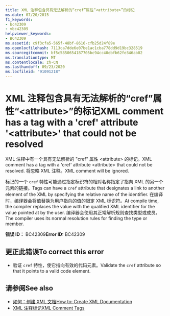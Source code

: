 ```yaml
---
title: XML 注释包含具有无法解析的“cref”属性“<attribute>”的标记
ms.date: 07/20/2015
f1_keywords:
- bc42309
- vbc42309
helpviewer_keywords:
- BC42309
ms.assetid: c9f3cfa5-565f-48bf-8616-cfb25d24f89e
ms.openlocfilehash: 7113ca7dde6e07be1ac1cba778dd9d19bc328519
ms.sourcegitcommit: bf5c5850654187705bc94cc40ebfb62fe346ab02
ms.translationtype: MT
ms.contentlocale: zh-CN
ms.lasthandoff: 09/23/2020
ms.locfileid: "91091218"
---
```

# <a name="xml-comment-has-a-tag-with-a-cref-attribute-attribute-that-could-not-be-resolved"></a><span data-ttu-id="70f31-102">XML 注释包含具有无法解析的“cref”属性“\<attribute>”的标记</span><span class="sxs-lookup"><span data-stu-id="70f31-102">XML comment has a tag with a 'cref' attribute '\<attribute>' that could not be resolved</span></span>

<span data-ttu-id="70f31-103">XML 注释中有一个具有无法解析的 "cref" 属性 \<attribute> 的标记。</span><span class="sxs-lookup"><span data-stu-id="70f31-103">XML comment has a tag with a 'cref' attribute \<attribute> that could not be resolved.</span></span> <span data-ttu-id="70f31-104">将忽略 XML 注释。</span><span class="sxs-lookup"><span data-stu-id="70f31-104">XML comment will be ignored.</span></span>  
  
 <span data-ttu-id="70f31-105">标记的一个 `cref` 特性可能通过指定标识符的相对名称指定了指向 XML 的另一个元素的链接。</span><span class="sxs-lookup"><span data-stu-id="70f31-105">Tags can have a `cref` attribute that designates a link to another element of the XML by specifying the relative name of the identifier.</span></span> <span data-ttu-id="70f31-106">在编译时，编译器会将值替换为用户指向的值的限定 XML 标识符。</span><span class="sxs-lookup"><span data-stu-id="70f31-106">At compile time, the compiler replaces the value with the qualified XML identifier for the value pointed at by the user.</span></span> <span data-ttu-id="70f31-107">编译器会使用其正常解析规则查找类型或成员。</span><span class="sxs-lookup"><span data-stu-id="70f31-107">The compiler uses its normal resolution rules for finding the type or member.</span></span>  
  
 <span data-ttu-id="70f31-108">**错误 ID：** BC42309</span><span class="sxs-lookup"><span data-stu-id="70f31-108">**Error ID:** BC42309</span></span>  
  
## <a name="to-correct-this-error"></a><span data-ttu-id="70f31-109">更正此错误</span><span class="sxs-lookup"><span data-stu-id="70f31-109">To correct this error</span></span>  
  
- <span data-ttu-id="70f31-110">验证 `cref` 特性，使它指向有效的代码元素。</span><span class="sxs-lookup"><span data-stu-id="70f31-110">Validate the `cref` attribute so that it points to a valid code element.</span></span>  
  
## <a name="see-also"></a><span data-ttu-id="70f31-111">请参阅</span><span class="sxs-lookup"><span data-stu-id="70f31-111">See also</span></span>

- [<span data-ttu-id="70f31-112">如何：创建 XML 文档</span><span class="sxs-lookup"><span data-stu-id="70f31-112">How to: Create XML Documentation</span></span>](../programming-guide/program-structure/how-to-create-xml-documentation.md)
- [<span data-ttu-id="70f31-113">XML 注释标记</span><span class="sxs-lookup"><span data-stu-id="70f31-113">XML Comment Tags</span></span>](../language-reference/xmldoc/index.md)
